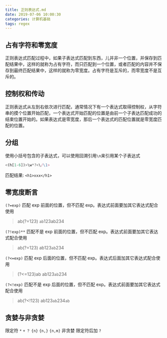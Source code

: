 ```yaml
---
title: 正则表达式.md
date: 2019-07-06 10:00:30
categories: 计算机基础
tags: regex
---
```


## 占有字符和零宽度

正则表达式匹配过程中，如果子表达式匹配到东西，儿并非一个位置，并保存到匹配结果中，这样的就称为占有字符，而只匹配到一个位置，或者匹配的内容并不保存到最终匹配结果中，这样的就称为零宽度。占有字符是互斥的，而零宽度不是互斥的。

## 控制权和传动

正则表达式从左到右依次进行匹配，通常情况下有一个表达式取得控制权，从字符串的摸个位置开始匹配，一个表达式开始匹配的位置是由前一个子表达匹配成功的结束位置开始的。如果表达式是零宽度，那后一个表达式的匹配位置就是零宽度匹配的位置。

## 分组

使用小括号包含的子表达式，可以使用回溯引用`\n`来引用某个子表达式

```javascript
<(h[1-6])>\w*?<\/\1>
```

匹配结果: `<h1>xxx</h1>`

## 零宽度断言

`(?=exp)`
匹配 exp 前面的位置，但不匹配 exp。表达式前面要加其它表达式配合使用

> ab(?=123) `ab`123ab234

`(?!exp)**`
匹配不是 exp 前面的位置，但不匹配 exp。表达式前面要加其它表达式配合使用

> ab(?=123) ab123`ab`234

`(?<=exp)`
匹配 exp 后面的位置，但不匹配 exp。表达式后面加其它表达式配合使用

> (?<=123)ab ab123`ab`234

`(?<!exp)`
匹配不是 exp 后面的位置，但不匹配 exp。表达式前面要加其它表达式配合使用

> ab(?<!123) ab123`ab`234`ab`

## 贪婪与非贪婪

限定符 `*` `+` `？` `{n}` `{n,}` `{n,m}`
非贪婪 限定符后加 `?`

